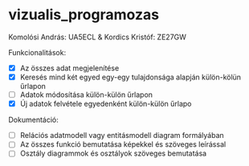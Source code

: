 # vizualis_programozas
Komolósi András: UA5ECL & Kordics Kristóf: ZE27GW

Funkcionalitások:
 - [x] Az összes adat megjelenítése
 - [x] Keresés mind két egyed egy-egy tulajdonsága alapján külön-kölün űrlapon
 - [ ] Adatok módosítása külön-külön űrlapon
 - [x] Új adatok felvétele egyedenként külön-külön űrlapo

Dokumentáció:
 - [ ] Relációs adatmodell vagy entitásmodell diagram formályában 
 - [ ] Az összes funkció bemutatása képekkel és szöveges leírással
 - [ ] Osztály diagrammok és osztályok szöveges bemutatása
